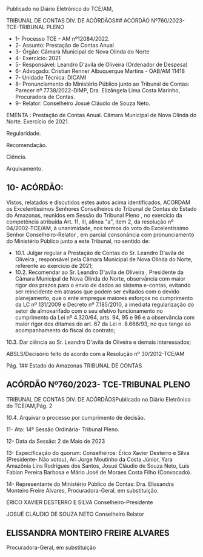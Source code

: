 Publicado  no  Diário  Eletrônico do TCE/AM,

TRIBUNAL DE CONTAS DIV. DE ACÓRDÃOS## ACÓRDÃO Nº760/2023- TCE-TRIBUNAL PLENO

- 1- Processo TCE - AM nº12084/2022.
- 2- Assunto: Prestação de Contas Anual
- 3- Órgão: Câmara Municipal de Nova Olinda do Norte
- 4- Exercício: 2021
- 5- Responsável: Leandro D'avila de Oliveira (Ordenador de Despesa)
- 6- Advogado: Cristian Renner Albuquerque Martins - OAB/AM 11418
- 7- Unidade Técnica: DICAMI
- 8- Pronunciamento  do  Ministério  Público  junto  ao  Tribunal  de  Contas: Parecer  nº 7738/2022-DIMP, Dra. Elizângela Lima Costa Marinho, Procuradora de Contas.
- 9- Relator: Conselheiro Josué Cláudio de Souza Neto.

EMENTA : Prestação  de  Contas  Anual. Câmara Municipal  de  Nova  Olinda  do  Norte.  Exercício  de 2021.

Regularidade.

Recomendação.

Ciência.

Arquivamento.

## 10-  ACÓRDÃO:

Vistos, relatados e discutidos estes autos acima identificados, ACORDAM os Excelentíssimos Senhores Conselheiros do Tribunal de Contas do Estado do Amazonas, reunidos em Sessão do Tribunal Pleno , no exercício da competência atribuída Art. 11, III, alínea "a", item 2, da resolução nº 04/2002-TCE/AM, à unanimidade, nos termos do voto do Excelentíssimo Senhor Conselheiro-Relator , em parcial consonância com pronunciamento do Ministério Público junto a este Tribunal, no sentido de:

- 10.1. Julgar  regular a  Prestação  de  Contas  do  Sr. Leandro  D'avila  de Oliveira ,  responsável  pela  Câmara  Municipal  de  Nova  Olinda  do  Norte, referente ao exercício de 2021;
- 10.2. Recomendar ao Sr. Leandro D'avila de Oliveira , Presidente da Câmara Municipal  de  Nova  Olinda  do  Norte, observância  com  maior  rigor  dos prazos  para  o envio de  dados  ao  sistema  e-contas,  evitando ser reincidente em atrasos que podem ser evitados com o devido planejamento, que o ente empregue maiores esforços no cumprimento da LC  nº  131/2009  e  Decreto  nº  7.185/2010,  a  imediata  regularização  do setor de almoxarifado com o seu efetivo funcionamento no cumprimento da Lei nº 4.320/64, arts. 94, 95 e 96 e a observância com maior rigor dos ditames do art. 67 da Lei n. 8.666/93, no que tange ao acompanhamento do fiscal do contrato;

10.3. Dar ciência ao Sr. Leandro D'avila de Oliveira e demais interessados;

ABSLS/Decisório feito de acordo com a Resolução nº 30/2012-TCE/AM

Pág. 1## Estado do Amazonas TRIBUNAL DE CONTAS

## ACÓRDÃO Nº760/2023- TCE-TRIBUNAL PLENO

TRIBUNAL DE CONTAS DIV. DE ACÓRDÃOSPublicado  no  Diário  Eletrônico do TCE/AM,Pág. 2

10.4. Arquivar o processo por cumprimento de decisão.

11-  Ata: 14ª Sessão Ordinária- Tribunal Pleno.

12-  Data da Sessão: 2 de Maio de 2023

13-  Especificação do quorum: Conselheiros: Érico Xavier Desterro e Silva (Presidente- Não votou), Ari Jorge Moutinho da Costa Júnior, Yara Amazônia Lins Rodrigues dos Santos, Josué Cláudio de Souza Neto, Luis Fabian Pereira Barbosa e Mário José de Moraes Costa Filho (Convocado).

14-  Representante do Ministério Público de Contas: Dra.  Elissandra  Monteiro  Freire Alvares, Procuradora-Geral, em substituição.

ÉRICO XAVIER DESTERRO E SILVA Conselheiro-Presidente

JOSUÉ CLÁUDIO DE SOUZA NETO Conselheiro Relator

## ELISSANDRA MONTEIRO FREIRE ALVARES

Procuradora-Geral, em substituição